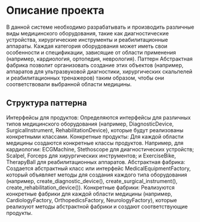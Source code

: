 # Описание проекта
В данной системе необходимо разрабатывать и производить различные виды медицинского оборудования, такие как диагностические устройства, хирургические инструменты и реабилитационные аппараты. Каждая категория оборудования может иметь свои особенности и спецификации, зависящие от области применения (например, кардиология, ортопедия, неврология). Паттерн Абстрактная фабрика позволит организовать создание этих объектов (например, аппаратов для ультразвуковой диагностики, хирургических скальпелей и реабилитационных тренажеров) таким образом, чтобы они соответствовали выбранной области медицины.

## Структура паттерна

Интерфейсы для продуктов:
        Определяются интерфейсы для различных типов медицинского оборудования (например, DiagnosticDevice, SurgicalInstrument, RehabilitationDevice), которые будут реализованы конкретными классами.
Конкретные продукты:
        Для каждой области медицины создаются конкретные классы продуктов. Например, для кардиологии: ECGMachine, Stethoscope для диагностических устройств; Scalpel, Forceps для хирургических инструментов; и ExerciseBike, TherapyBall для реабилитационных аппаратов.
Абстрактная фабрика:
        Создается абстрактный класс или интерфейс MedicalEquipmentFactory, который объявляет методы для создания каждого типа оборудования (например, create_diagnostic_device(), create_surgical_instrument(), create_rehabilitation_device()).
Конкретные фабрики:
        Реализуются конкретные фабрики для каждой области медицины (например, CardiologyFactory, OrthopedicsFactory, NeurologyFactory), которые реализуют методы абстрактной фабрики и создают соответствующие продукты.
